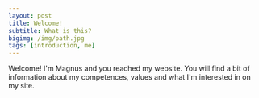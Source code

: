 ```yaml
---
layout: post
title: Welcome!
subtitle: What is this?
bigimg: /img/path.jpg
tags: [introduction, me]
---
```


Welcome! I'm Magnus and you reached my website. You will find a bit of information about my competences, values and what I'm interested in on my site.
